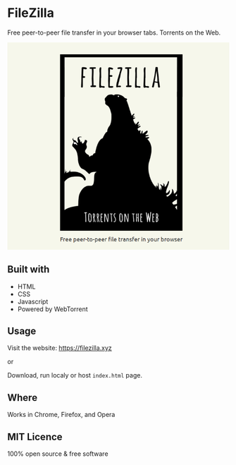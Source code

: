 # FileZilla
Free peer-to-peer file transfer in your browser tabs. Torrents on the Web.

![FIleZilla](fz.png)

## Built with
- HTML
- CSS
- Javascript
- Powered by WebTorrent

## Usage
Visit the website:
https://filezilla.xyz

or 

Download, run localy or host `index.html` page.

## Where
Works in Chrome, Firefox, and Opera

## MIT Licence
100% open source & free software 

